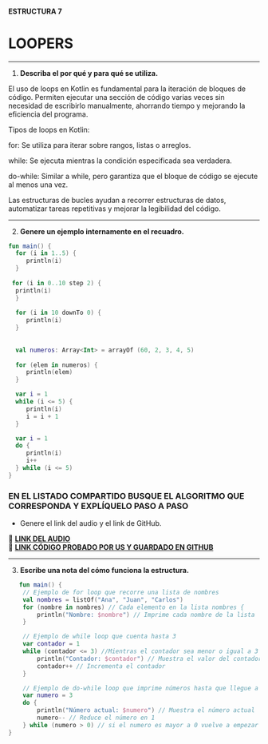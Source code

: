 #### ESTRUCTURA 7
# LOOPERS

---

1. **Describa el por qué y para qué se utiliza.**

El uso de loops en Kotlin es fundamental para la iteración de bloques de código. Permiten ejecutar una sección de código varias veces sin necesidad de escribirlo manualmente, ahorrando tiempo y mejorando la eficiencia del programa.

Tipos de loops en Kotlin:

for: Se utiliza para iterar sobre rangos, listas o arreglos.

while: Se ejecuta mientras la condición especificada sea verdadera.

do-while: Similar a while, pero garantiza que el bloque de código se ejecute al menos una vez.

Las estructuras de bucles ayudan a recorrer estructuras de datos, automatizar tareas repetitivas y mejorar la legibilidad del código.

---
   
2. **Genere un ejemplo internamente en el recuadro.**  

 ```kotlin
fun main() {
   for (i in 1..5) {
      println(i)
   }
  
  for (i in 0..10 step 2) {
   println(i)
   }
  
   for (i in 10 downTo 0) {
      println(i)
   }
    
   
   val numeros: Array<Int> = arrayOf (60, 2, 3, 4, 5)
    
   for (elem in numeros) {
      println(elem)
   }

   var i = 1
   while (i <= 5) {
      println(i)
      i = i + 1
   }

   var i = 1
   do {
      println(i)
      i++
   } while (i <= 5)
}
```
    

### EN EL LISTADO COMPARTIDO BUSQUE EL ALGORITMO QUE CORRESPONDA Y EXPLÍQUELO PASO A PASO  
- Genere el link del audio y el link de GitHub.  

🔗 **[LINK DEL AUDIO]()**  
🔗 **[LINK CÓDIGO PROBADO POR US Y GUARDADO EN GITHUB]()**

---

3. **Escribe una nota del cómo funciona la estructura.**

```kotlin
   fun main() {
    // Ejemplo de for loop que recorre una lista de nombres
    val nombres = listOf("Ana", "Juan", "Carlos")
    for (nombre in nombres) // Cada elemento en la lista nombres {
        println("Nombre: $nombre") // Imprime cada nombre de la lista
    }

    // Ejemplo de while loop que cuenta hasta 3
    var contador = 1
    while (contador <= 3) //Mientras el contador sea menor o igual a 3 {
        println("Contador: $contador") // Muestra el valor del contador
        contador++ // Incrementa el contador
    }

    // Ejemplo de do-while loop que imprime números hasta que llegue a 0
    var numero = 3
    do {
        println("Número actual: $numero") // Muestra el número actual
        numero-- // Reduce el número en 1
    } while (numero > 0) // si el numero es mayor a 0 vuelve a empezar el bucle
}

```
